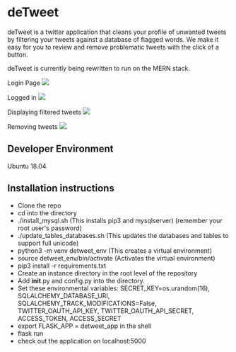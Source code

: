 # deTweet

deTweet is a twitter application that cleans your profile of unwanted tweets by filtering your tweets against a database of flagged words. We make it easy for you to review and remove problematic tweets with the click of a button. 

deTweet is currently being rewritten to run on the MERN stack. 


Login Page
<img src="https://github.com/robertglatzel/detweet/blob/master/images/Screen%20Shot%202019-04-03%20at%2010.17.19%20AM.png" />

Logged in
<img src="https://github.com/robertglatzel/detweet/blob/master/images/Screen%20Shot%202019-04-03%20at%2010.17.34%20AM.png" />

Displaying filtered tweets
<img src="https://github.com/robertglatzel/detweet/blob/master/images/Screen%20Shot%202019-04-03%20at%2010.18.15%20AM.png" />

Removing tweets
<img src="https://github.com/robertglatzel/detweet/blob/master/images/Screen%20Shot%202019-04-03%20at%2010.18.32%20AM.png" />


## Developer Environment
Ubuntu 18.04


## Installation instructions

 - Clone the repo
 - cd into the directory
 - ./install_mysql.sh (This installs pip3 and mysqlserver) (remember your root user's password)
 - ./update_tables_databases.sh (This updates the databases and tables to support full unicode)
 - python3 -m venv detweet_env (This creates a virtual environment)
 - source detweet_env/bin/activate (Activates the virtual environment)
 - pip3 install -r requirements.txt
 - Create an instance directory in the root level of the repository
 - Add __init__.py and config.py into the directory.
 - Set these environmental variables: SECRET_KEY=os.urandom(16), SQLALCHEMY_DATABASE_URI, SQLALCHEMY_TRACK_MODIFICATIONS=False, TWITTER_OAUTH_API_KEY, TWITTER_OAUTH_API_SECRET, ACCESS_TOKEN, ACCESS_SECRET
 - export FLASK_APP = detweet_app in the shell
 - flask run
 - check out the application on localhost:5000
